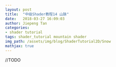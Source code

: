 ```yaml
---
layout: post
title:  "中级Shader教程14 山脉"
date:   2018-03-27 16:09:03
author: Jiepeng Tan
categories: 
- shader tutorial
tags: shader_tutorial mountain shader
img_path: /assets/img/blog/ShaderTutorial2D/Snow
mathjax: true
---
```

 
//TODO 

